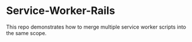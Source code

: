 # Service-Worker-Rails

This repo demonstrates how to merge multiple service worker scripts into the same scope.
